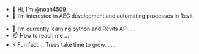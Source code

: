 - 👋 Hi, I’m @noah4509
- 👀 I’m interested in AEC development and automating processes in Revit ...
- 🌱 I’m currently learning python and Revits API.....
- 📫 How to reach me ...
- ⚡ Fun fact: ...Trees take time to grow........

<!---
noah4509/noah4509 is a ✨ special ✨ repository because its `README.md` (this file) appears on your GitHub profile.
You can click the Preview link to take a look at your changes.
--->
